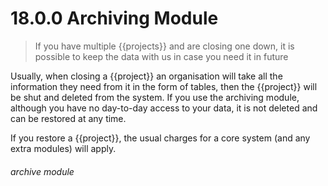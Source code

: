 # 18.0.0 Archiving Module

> If you have multiple {{projects}} and are closing one down, it is possible to keep the data with us in case you need it in future

Usually, when closing a {{project}} an organisation will take all the information they need from it in the form of tables, then the {{project}} will be shut and deleted from the system. If you use the archiving module, although you have no day-to-day access to your data, it is not deleted and can be restored at any time.

If you restore a {{project}}, the usual charges for a core system (and any extra modules) will apply.


###### archive module
